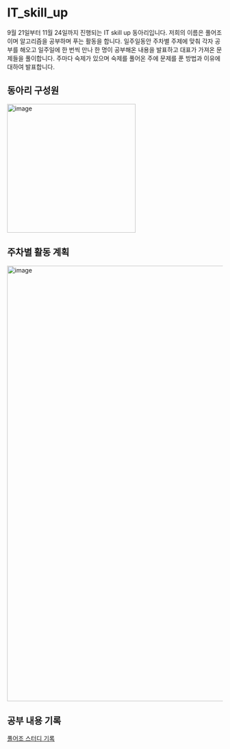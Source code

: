 # IT_skill_up

9월 21일부터 11월 24일까지 진행되는 IT skill up 동아리입니다.
저희의 이름은 풀어조이며 알고리즘을 공부하며 푸는 활동을 합니다.
일주일동안 주차별 주제에 맞춰 각자 공부를 해오고 일주일에 한 번씩 만나 한 명이 공부해온 내용을 발표하고 대표가 가져온 문제들을 풀이합니다.
주마다 숙제가 있으며 숙제를 풀어온 주에 문제를 푼 방법과 이유에 대하여 발표합니다.

## 동아리 구성원
<img width="300" alt="image" src="https://github.com/alswp006/IT_skill_up/assets/102672547/59d6574d-de9c-4496-9827-5f640aa22d8c">

## 주차별 활동 계획
<img width="1015" alt="image" src="https://github.com/alswp006/IT_skill_up/assets/102672547/54cecd29-c71d-4dbb-a54e-a2a6607ec59e">

## 공부 내용 기록
[풀어조 스터디 기록](https://polite-railway-368.notion.site/39b3b261d305446982bc0ed2d0b8e5f7?pvs=4)
